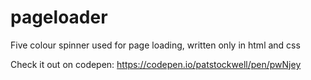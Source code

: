 # pageloader
Five colour spinner used for page loading, written only in html and css

Check it out on codepen:
https://codepen.io/patstockwell/pen/pwNjey
